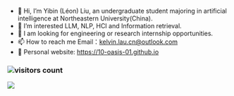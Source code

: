 - 👋 Hi, I’m Yibin (Léon) Liu, an undergraduate student majoring in artificial intelligence at Northeastern University(China). 
- 👀 I’m interested LLM, NLP, HCI and Information retrieval.
- 🌱 I am looking for engineering or research internship opportunities.
- 📫 How to reach me Email：kelvin.lau.cn@outlook.com
- 📖 Personal website: https://10-oasis-01.github.io
  
### ![visitors count](https://visitors-by-url-pls-dont-use-this-in-your-repo.vercel.app/10-OASIS-01-github-readme)
<img src="https://github-readme-stats.vercel.app/api?username=10-OASIS-01&show_icons=true&icon_color=0366d6&text_color=24292e&bg_color=fff&hide_title=false" />

<!---
10-OASIS-01/10-OASIS-01 is a ✨ special ✨ repository because its `README.md` (this file) appears on your GitHub profile.
You can click the Preview link to take a look at your changes.
--->
